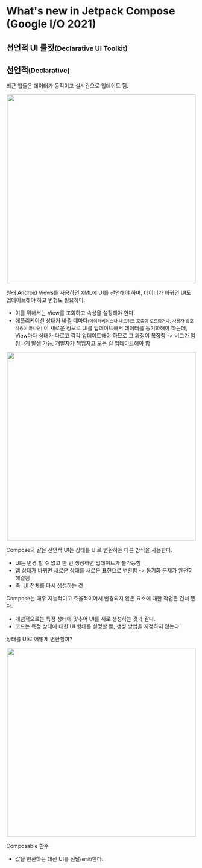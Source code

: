 # What's new in Jetpack Compose (Google I/O 2021)

## 선언적 UI 툴킷<small>(Declarative UI Toolkit)</small>

## 선언적<small>(Declarative)</small>

최근 앱들은 데이터가 동적이고 실시간으로 업데이트 됨.

<p align = 'center'>
<img width = '500' src = 'https://user-images.githubusercontent.com/39554623/128521129-ab2d133b-b3ec-4fb6-8f4c-a7441dad113d.png'>
</p>

원래 Android Views를 사용하면 XML에 UI를 선언해야 하며, 데이터가 바뀌면 UI도 업데이트해야 하고 변형도 필요하다.
- 이를 위해서는 View를 조회하고 속성을 설정해야 한다.
- 애플리케이션 상태가 바뀔 때마다<small>(데이터베이스나 네트워크 호출이 로드되거나, 사용자 상호작용이 끝나면)</small> 이 새로운 정보로 UI를 업데이트해서 데이터를 동기화해야 하는데, View마다 상태가 다르고 각각 업데이트해야 하므로 그 과정이 복잡함 -> 버그가 엄청나게 발생 가능, 개발자가 책임지고 모든 걸 업데이트해야 함

<p align = 'center'>
<img width = '500' src = 'https://user-images.githubusercontent.com/39554623/128525224-cc8efb66-832b-44b8-b803-fafd1a75e614.gif'>
</p>

Compose와 같은 선언적 UI는 상태를 UI로 변환하는 다른 방식을 사용한다.
- UI는 변경 할 수 없고 한 번 생성하면 업데이트가 불가능함
- 앱 상태가 바뀌면 새로운 상태를 새로운 표현으로 변환함 -> 동기화 문제가 완전히 해결됨
- 즉, UI 전체를 다시 생성하는 것

Compose는 매우 지능적이고 효율적이어서 변경되지 않은 요소에 대한 작업은 건너 뛴다.
- 개념적으로는 특정 상태에 맞추어 UI를 새로 생성하는 것과 같다.
- 코드는 특정 상태에 대한 UI 형태를 설명할 뿐, 생성 방법을 지정하지 않는다.
 
상태를 UI로 어떻게 변환할까?

<p align = 'center'>
<img width = '500' src = 'https://user-images.githubusercontent.com/39554623/128526641-503403a2-36c4-48fa-9201-a413f368aa00.png'>
</p>

Composable 함수
- 값을 반환하는 대신 UI를 전달<small>(emit)</small>한다.